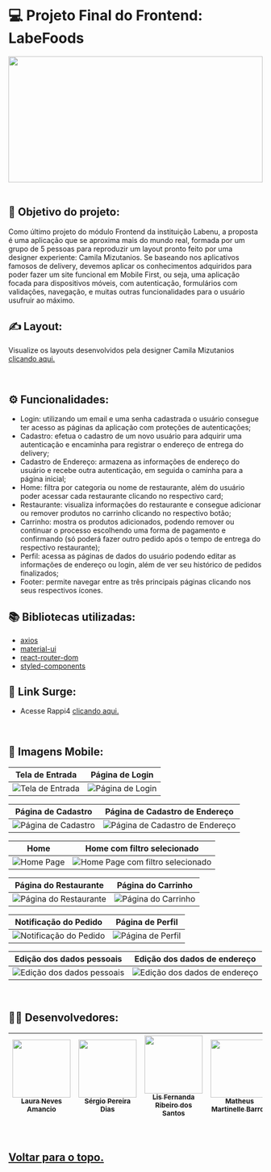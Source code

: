 <h1 id="top"> 💻 Projeto Final do Frontend: LabeFoods </h1>

<div align="center">
   <img src="https://cdn.zeplin.io/5dd5ae92669af1bc817c8359/assets/2996043A-2111-4F86-AB91-37474F98621C.svg" width="100%" height="250" />
</div>

<br>
   
## :dart: Objetivo do projeto:
  Como último projeto do módulo Frontend da instituição Labenu, a proposta é uma aplicação que se aproxima mais do mundo real, formada por um grupo de 5 pessoas para reproduzir um layout pronto feito por uma designer experiente: Camila Mizutanios.
   Se baseando nos aplicativos famosos de delivery, devemos aplicar os conhecimentos adquiridos para poder fazer um site funcional em Mobile First, ou seja, uma aplicação focada para dispositivos móveis, com autenticação, formulários com validações, navegação, e muitas outras funcionalidades para o usuário usufruir ao máximo.

## ✍️ Layout:
  Visualize os layouts desenvolvidos pela designer Camila Mizutanios [clicando aqui.](https://scene.zeplin.io/project/5dd5ae92669af1bc817c8359)

<br>
  
## ⚙️ Funcionalidades:
  - Login: utilizando um email e uma senha cadastrada o usuário consegue ter acesso as páginas da aplicação com proteções de autenticações;
  - Cadastro: efetua o cadastro de um novo usuário para adquirir uma autenticação e encaminha para registrar o endereço de entrega do delivery;
  - Cadastro de Endereço: armazena as informações de endereço do usuário e recebe outra autenticação, em seguida o caminha para a página inicial;
  - Home: filtra por categoria ou nome de restaurante, além do usuário poder acessar cada restaurante clicando no respectivo card;
  - Restaurante: visualiza informações do restaurante e consegue adicionar ou remover produtos no carrinho clicando no respectivo botão;
  - Carrinho: mostra os produtos adicionados, podendo remover ou continuar o processo escolhendo uma forma de pagamento e confirmando (só poderá fazer outro pedido após o tempo de entrega do respectivo restaurante);
  - Perfil: acessa as páginas de dados do usuário podendo editar as informações de endereço ou login, além de ver seu histórico de pedidos finalizados;
  - Footer: permite navegar entre as três principais páginas clicando nos seus respectivos ícones.

## :books: Bibliotecas utilizadas:
  - [axios](https://github.com/axios/axios)
  - [material-ui](https://mui.com/pt/)
  - [react-router-dom](https://v5.reactrouter.com/)
  - [styled-components](https://styled-components.com/)
  
## 🔗 Link Surge: 
  - Acesse Rappi4 [clicando aqui.](https://ragged-yard.surge.sh/)

<br>  
  
## 📱 Imagens Mobile:

  Tela de Entrada             |  Página de Login
:-------------------------:|:-------------------------:
![Tela de Entrada](https://user-images.githubusercontent.com/98998030/169790812-82e116b2-c95b-46a1-952b-176c5fa94904.png)   |  ![Página de Login](https://user-images.githubusercontent.com/98998030/169790954-1f40d9a2-83a1-460a-8c1c-b686d5f9e824.png)

Página de Cadastro |  Página de Cadastro de Endereço
:-------------------------:|:-------------------------:
![Página de Cadastro](https://user-images.githubusercontent.com/98998030/169791533-d7d3d080-48c9-4dcd-b5d8-19cc7b884bab.png)   |  ![Página de Cadastro de Endereço](https://user-images.githubusercontent.com/98998030/169791631-7c6e46b1-b9ef-4fbe-9498-44abe1414f15.png)

Home  |  Home com filtro selecionado
:-------------------------:|:-------------------------:
![Home Page](https://user-images.githubusercontent.com/98998030/169793268-c65046db-a1f8-46e0-b0c0-ef77c1c2ae5a.png)  |  ![Home Page com filtro selecionado](https://user-images.githubusercontent.com/98998030/169792454-10b2974d-eb0d-4d02-a02b-1a36bff89586.png)  
  
Página do Restaurante |  Página do Carrinho
:-------------------------:|:-------------------------:
![Página do Restaurante](https://user-images.githubusercontent.com/98998030/169794711-019c27bf-618a-4611-bf41-d2de384499dd.png)   |  ![Página do Carrinho](https://user-images.githubusercontent.com/98998030/169794787-a92d5d52-3a17-47aa-b968-63167e829026.png)

Notificação do Pedido |  Página de Perfil
:-------------------------:|:-------------------------:
![Notificação do Pedido](https://user-images.githubusercontent.com/98998030/169795158-bc753501-a49d-41cf-813a-486dc16adf5d.png)   |  ![Página de Perfil](https://user-images.githubusercontent.com/98998030/169795247-64056325-9399-4d87-acef-6b159b547428.png)
  
  Edição dos dados pessoais            |  Edição dos dados de endereço
:-------------------------:|:-------------------------:
![Edição dos dados pessoais](https://user-images.githubusercontent.com/98998030/169795525-ca6ffa0a-c9a8-473a-85f9-1918ee07ba95.png)   |  ![Edição dos dados de endereço](https://user-images.githubusercontent.com/98998030/169795667-88e1a65d-3d29-489d-820e-d1ef7c3830b1.png)

<br>

## 👨‍💻 Desenvolvedores:
   
| [<img src="https://avatars.githubusercontent.com/u/98964160?v=4" width=115><br><sub>Laura Neves Amancio</sub>](https://github.com/lauraamancio) | [<img src="https://avatars.githubusercontent.com/u/99135090?v=4" width=115><br><sub>Sérgio Pereira Dias</sub>](https://github.com/Sergiopdias) |  [<img src="https://avatars.githubusercontent.com/u/99182969?v=4" width=115><br><sub>Lis Fernanda Ribeiro dos Santos</sub>](https://github.com/lisfribeiro) | [<img src="https://avatars.githubusercontent.com/u/98998030?v=4" width=115><br><sub>Matheus Martinelle Barros</sub>](https://github.com/MatthsMB) | [<img src="https://avatars.githubusercontent.com/u/99099328?v=4" width=115><br><sub>Sabrina Caroline Pires da Silva</sub>](https://github.com/sabrinapiress) |
| :---: | :---: | :---: | :---: | :---: |
  
<br>

<h2>
  <a href='#top'>Voltar para o topo.</a>
</h2>

